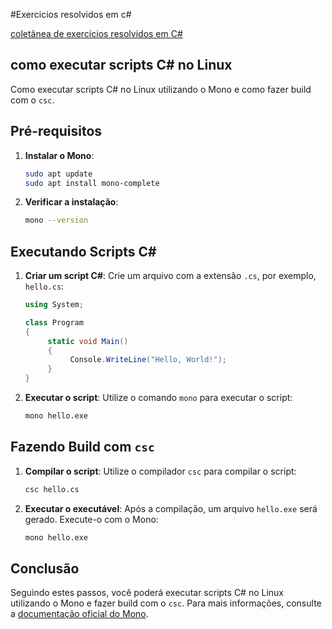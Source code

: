 #Exercicios resolvidos em c#

[coletânea de exercícios resolvidos em C#](https://oprofessorleandro.wordpress.com/wp-content/uploads/2010/03/coletanea-de-exercicios-resolvidos-em-liguagem-c.pdf)


## como executar scripts C# no Linux

Como executar scripts C# no Linux utilizando o Mono e como fazer build com o `csc`.

## Pré-requisitos

1. **Instalar o Mono**:
    ```bash
    sudo apt update
    sudo apt install mono-complete
    ```

2. **Verificar a instalação**:
    ```bash
    mono --version
    ```

## Executando Scripts C#

1. **Criar um script C#**:
    Crie um arquivo com a extensão `.cs`, por exemplo, `hello.cs`:
    ```csharp
    using System;

    class Program
    {
         static void Main()
         {
              Console.WriteLine("Hello, World!");
         }
    }
    ```

2. **Executar o script**:
    Utilize o comando `mono` para executar o script:
    ```bash
    mono hello.exe
    ```

## Fazendo Build com `csc`

1. **Compilar o script**:
    Utilize o compilador `csc` para compilar o script:
    ```bash
    csc hello.cs
    ```

2. **Executar o executável**:
    Após a compilação, um arquivo `hello.exe` será gerado. Execute-o com o Mono:
    ```bash
    mono hello.exe
    ```

## Conclusão

Seguindo estes passos, você poderá executar scripts C# no Linux utilizando o Mono e fazer build com o `csc`. Para mais informações, consulte a [documentação oficial do Mono](https://www.mono-project.com/docs/).
